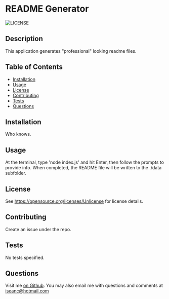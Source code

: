 # README Generator

![LICENSE](https://img.shields.io/static/v1?label=License&color=blue&message=Unlicense)

## Description

This application generates "professional" looking readme files.

## Table of Contents

- [Installation](#installation)
- [Usage](#usage)
- [License](#license)
- [Contributing](#contributing)
- [Tests](#tests)
- [Questions](#questions)

## Installation

Who knows.

## Usage

At the terminal, type 'node index.js' and hit Enter, then follow the prompts to provide info.  When completed, the README file will be written to the ./data subfolder.

## License

See https://opensource.org/licenses/Unlicense for license details.

## Contributing

Create an issue under the repo.

## Tests

No tests specified.

## Questions

Visit me [on Github](https://github.com/iseanc).  You may also email me with questions and comments at [iseanc@hotmail.com](mailto:iseanc@hotmail.com)


